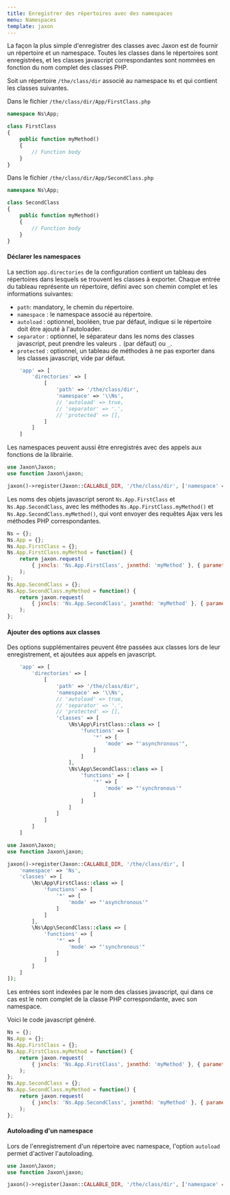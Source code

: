 ```yaml
---
title: Enregistrer des répertoires avec des namespaces
menu: Namespaces
template: jaxon
---
```


La façon la plus simple d'enregistrer des classes avec Jaxon est de fournir un répertoire et un namespace.
Toutes les classes dans le répertoires sont enregistrées, et les classes javascript correspondantes sont nommées en fonction du nom complet des classes PHP.

Soit un répertoire `/the/class/dir` associé au namespace `Ns` et qui contient les classes suivantes.

Dans le fichier `/the/class/dir/App/FirstClass.php`

```php
namespace Ns\App;

class FirstClass
{
    public function myMethod()
    {
        // Function body
    }
}
```

Dans le fichier `/the/class/dir/App/SecondClass.php`

```php
namespace Ns\App;

class SecondClass
{
    public function myMethod()
    {
        // Function body
    }
}
```

#### Déclarer les namespaces

La section `app.directories` de la configuration contient un tableau des répertoires dans lesquels se trouvent les classes à exporter.
Chaque entrée du tableau représente un répertoire, défini avec son chemin complet et les informations suivantes:

- `path`: mandatory, le chemin du répertoire.
- `namespace` : le namespace associé au répertoire.
- `autoload` : optionnel, booléen, true par défaut, indique si le répertoire doit être ajouté à l'autoloader.
- `separator` : optionnel, le séparateur dans les noms des classes javascript, peut prendre les valeurs `.` (par défaut) ou `_`.
- `protected` : optionnel, un tableau de méthodes à ne pas exporter dans les classes javascript, vide par défaut.

```php
    'app' => [
        'directories' => [
            [
                'path' => '/the/class/dir',
                'namespace' => '\\Ns',
                // 'autoload' => true,
                // 'separator' => '.',
                // 'protected' => [],
            ]
        ]
    ]
```

Les namespaces peuvent aussi être enregistrés avec des appels aux fonctions de la librairie.

```php
use Jaxon\Jaxon;
use function Jaxon\jaxon;

jaxon()->register(Jaxon::CALLABLE_DIR, '/the/class/dir', ['namespace' => 'Ns']);
```

Les noms des objets javascript seront `Ns.App.FirstClass` et `Ns.App.SecondClass`, avec les méthodes `Ns.App.FirstClass.myMethod()` et `Ns.App.SecondClass.myMethod()`, qui vont envoyer des requêtes Ajax vers les méthodes PHP correspondantes.

```js
Ns = {};
Ns.App = {};
Ns.App.FirstClass = {};
Ns.App.FirstClass.myMethod = function() {
    return jaxon.request(
        { jxncls: 'Ns.App.FirstClass', jxnmthd: 'myMethod' }, { parameters: arguments }
    );
};
Ns.App.SecondClass = {};
Ns.App.SecondClass.myMethod = function() {
    return jaxon.request(
        { jxncls: 'Ns.App.SecondClass', jxnmthd: 'myMethod' }, { parameters: arguments }
    );
};
```

#### Ajouter des options aux classes

Des options supplémentaires peuvent être passées aux classes lors de leur enregistrement, et ajoutées aux appels en javascript.

```php
    'app' => [
        'directories' => [
            [
                'path' => '/the/class/dir',
                'namespace' => '\\Ns',
                // 'autoload' => true,
                // 'separator' => '.',
                // 'protected' => [],
                'classes' => [
                    \Ns\App\FirstClass::class => [
                        'functions' => [
                            '*' => [
                                'mode' => "'asynchronous'",
                            ]
                        ]
                    ],
                    \Ns\App\SecondClass::class => [
                        'functions' => [
                            '*' => [
                                'mode' => "'synchronous'"
                            ]
                        ]
                    ]
                ]
            ]
        ]
    ]
```

```php
use Jaxon\Jaxon;
use function Jaxon\jaxon;

jaxon()->register(Jaxon::CALLABLE_DIR, '/the/class/dir', [
    'namespace' => 'Ns',
    'classes' => [
        \Ns\App\FirstClass::class => [
            'functions' => [
                '*' => [
                    'mode' => "'asynchronous'"
                ]
            ]
        ],
        \Ns\App\SecondClass::class => [
            'functions' => [
                '*' => [
                    'mode' => "'synchronous'"
                ]
            ]
        ]
    ]
]);
```

Les entrées sont indexées par le nom des classes javascript, qui dans ce cas est le nom complet de la classe PHP correspondante, avec son namespace.

Voici le code javascript généré.

```js
Ns = {};
Ns.App = {};
Ns.App.FirstClass = {};
Ns.App.FirstClass.myMethod = function() {
    return jaxon.request(
        { jxncls: 'Ns.App.FirstClass', jxnmthd: 'myMethod' }, { parameters: arguments, mode: 'asynchronous' }
    );
};
Ns.App.SecondClass = {};
Ns.App.SecondClass.myMethod = function() {
    return jaxon.request(
        { jxncls: 'Ns.App.SecondClass', jxnmthd: 'myMethod' }, { parameters: arguments, mode: 'synchronous' }
    );
};
```

#### Autoloading d'un namespace

Lors de l'enregistrement d'un répertoire avec namespace, l'option `autoload` permet d'activer l'autoloading.

```php
use Jaxon\Jaxon;
use function Jaxon\jaxon;

jaxon()->register(Jaxon::CALLABLE_DIR, '/the/class/dir', ['namespace' => 'Ns', 'autoload' => true]);
```
